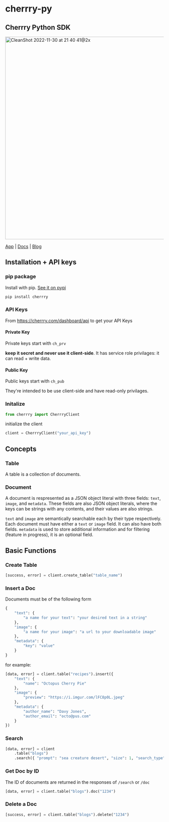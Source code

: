 # cherrry-py

## Cherrry Python SDK

<img width="644" alt="CleanShot 2022-11-30 at 21 40 41@2x" src="https://user-images.githubusercontent.com/42971022/204960579-371f96b7-1281-4c7a-b95a-81e4c3139020.png">

[App](https://cherrry.com/dashboard) | [Docs](https://cherrry.com/docs) | [Blog](https://cherrry.com/blog)

## Installation + API keys

### pip package

Install with pip. [See it on pypi](https://pypi.org/project/cherrry)

```python
pip install cherrry
```

### API Keys

From https://cherrry.com/dashboard/api to get your API Keys

#### Private Key

Private keys start with `ch_prv`

**keep it secret and never use it client-side**. It has service role privilages: it can read + write data.

#### Public Key

Public keys start with `ch_pub`

They're intended to be use client-side and have read-only privilages.

### Initalize

```python
from cherrry import CherrryClient
```

initialize the client

```python
client = CherrryClient("your_api_key")
```

## Concepts

### Table

A table is a collection of documents.

### Document

A document is respresented as a JSON object literal with three fields: `text`, `image`, and `metadata`.
These fields are also JSON object literals, where the keys can be strings with any contents, and their values are also strings.

`text` and `image` are semantically searchable each by their type respectively. Each document must have either a `text` or `image` field. It can also have both fields.
`metadata` is used to store additional information and for filtering (feature in progress), it is an optional field.

## Basic Functions

### Create Table

```python
[success, error] = client.create_table("table_name")
```

### Insert a Doc

Documents must be of the following form

```python
{
    "text": {
        "a name for your text": "your desired text in a string"
    },
    "image": {
        "a name for your image": "a url to your downloadable image"
    },
    "metadata": {
        "key": "value"
    }
}
```

for example:

```python
[data, error] = client.table("recipes").insert({
    "text": {
        "name": "Octopus Cherry Pie"
    },
    "image": {
        "preview": "https://i.imgur.com/lFC8p0L.jpeg"
    },
    "metadata": {
        "author_name": "Davy Jones",
        "author_email": "octo@pus.com"
    }
})
```

### Search

```python
[data, error] = client
    .table("blogs")
    .search({ "prompt": "sea creature desert", "size": 1, "search_type": "image" });
```

### Get Doc by ID

The ID of documents are returned in the responses of `/search` or `/doc`

```python
[data, error] = client.table("blogs").doc("1234")
```

### Delete a Doc

```python
[success, error] = client.table("blogs").delete("1234")
```
